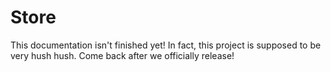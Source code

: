 # Store

This documentation isn't finished yet! In fact, this project is supposed to be very hush hush. Come back after we officially release!

